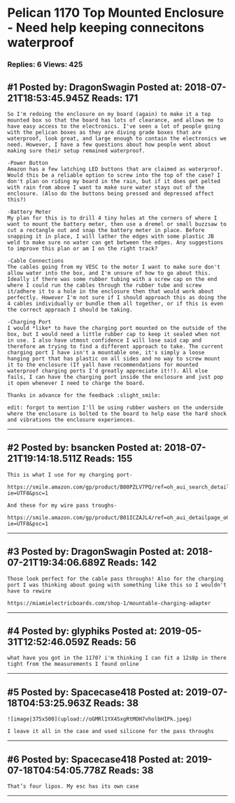 # Pelican 1170 Top Mounted Enclosure - Need help keeping connecitons waterproof

### Replies: 6 Views: 425

## \#1 Posted by: DragonSwagin Posted at: 2018-07-21T18:53:45.945Z Reads: 171

```
So I'm redoing the enclosure on my board (again) to make it a top mounted box so that the board has lots of clearance, and allows me to have easy access to the electronics. I've seen a lot of people going with the pelican boxes as they are diving grade boxes that are waterproof, look great, and large enough to contain the electronics we need. However, I have a few questions about how people went about making sure their setup remained waterproof. 

-Power Button
Amazon has a few latching LED buttons that are claimed as waterproof. Would this be a reliable option to screw into the top of the case? I don't plan on riding my board in the rain, but if it does get pelted with rain from above I want to make sure water stays out of the enclosure. (Also do the buttons being pressed and depressed affect this?)

-Battery Meter
My plan for this is to drill 4 tiny holes at the corners of where I want to mount the battery meter, then use a dremel or small buzzsaw to cut a rectangle out and snap the battery meter in place. Before snapping it in place, I will lather the edges with some plastic JB weld to make sure no water can get between the edges. Any suggestions to improve this plan or am I on the right track?

-Cable Connections
The cables going from my VESC to the motor I want to make sure don't allow water into the box, and I'm unsure of how to go about this. Ideally if there was some rubber tubing with a screw cap on the end where I could run the cables through the rubber tube and screw it/adhere it to a hole in the enclosure then that would work about perfectly. However I'm not sure if I should approach this as doing the 4 cables individually or bundle them all together, or if this is even the correct approach I should be taking.

-Charging Port
I would *like* to have the charging port mounted on the outside of the box, but I would need a little rubber cap to keep it sealed when not in use. I also have utmost confidence I will lose said cap and therefore am trying to find a different approach to take. The current charging port I have isn't a mountable one, it's simply a loose hanging port that has plastic on all sides and no way to screw mount it to the enclosure (If yall have recommendations for mounted waterproof charging ports I'd greatly appreciate it!!). All else fails, I can have the charging port inside the enclosure and just pop it open whenever I need to charge the board. 

Thanks in advance for the feedback :slight_smile:

edit: forgot to mention I'll be using rubber washers on the underside where the enclosure is bolted to the board to help ease the hard shock and vibrations the enclosure experiences.
```

---
## \#2 Posted by: bsancken Posted at: 2018-07-21T19:14:18.511Z Reads: 155

```
This is what I use for my charging port-

https://smile.amazon.com/gp/product/B00PZLV7PQ/ref=oh_aui_search_detailpage?ie=UTF8&psc=1

And these for my wire pass troughs- 

https://smile.amazon.com/gp/product/B01ICZAJL4/ref=oh_aui_detailpage_o04_s00?ie=UTF8&psc=1
```

---
## \#3 Posted by: DragonSwagin Posted at: 2018-07-21T19:34:06.689Z Reads: 142

```
Those look perfect for the cable pass throughs! Also for the charging port I was thinking about going with something like this so I wouldn't have to rewire

https://miamielectricboards.com/shop-1/mountable-charging-adapter
```

---
## \#4 Posted by: glyphiks Posted at: 2019-05-31T12:52:46.059Z Reads: 56

```
what have you got in the 1170? i'm thinking I can fit a 12s8p in there tight from the measurements I found online
```

---
## \#5 Posted by: Spacecase418 Posted at: 2019-07-18T04:53:25.963Z Reads: 38

```
![image|375x500](upload://oGMRl1YX4SxgRtMOH7vholbHIPk.jpeg) 

I leave it all in the case and used silicone for the pass throughs
```

---
## \#6 Posted by: Spacecase418 Posted at: 2019-07-18T04:54:05.778Z Reads: 38

```
That’s four lipos. My esc has its own case
```

---
